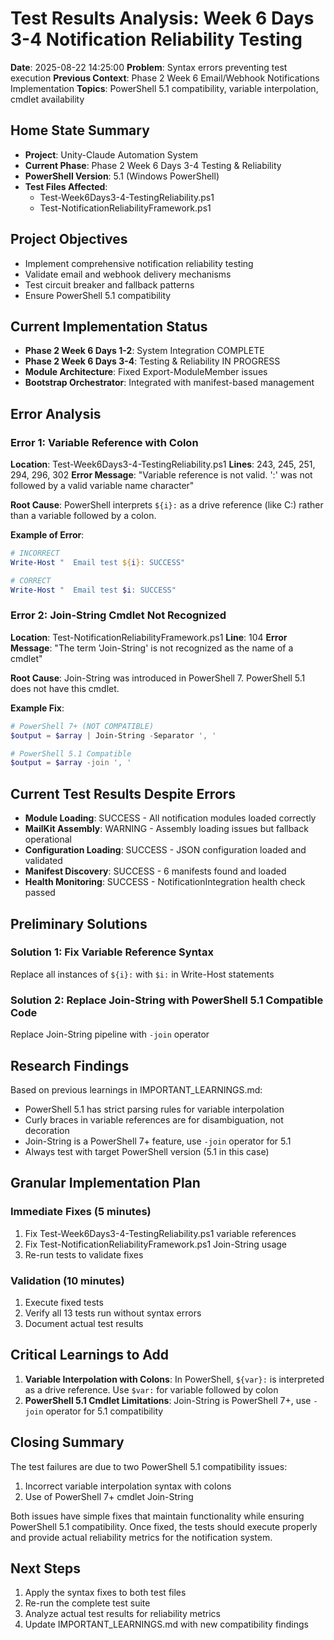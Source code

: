 # Test Results Analysis: Week 6 Days 3-4 Notification Reliability Testing
**Date**: 2025-08-22 14:25:00
**Problem**: Syntax errors preventing test execution
**Previous Context**: Phase 2 Week 6 Email/Webhook Notifications Implementation
**Topics**: PowerShell 5.1 compatibility, variable interpolation, cmdlet availability

## Home State Summary
- **Project**: Unity-Claude Automation System
- **Current Phase**: Phase 2 Week 6 Days 3-4 Testing & Reliability
- **PowerShell Version**: 5.1 (Windows PowerShell)
- **Test Files Affected**: 
  - Test-Week6Days3-4-TestingReliability.ps1
  - Test-NotificationReliabilityFramework.ps1

## Project Objectives
- Implement comprehensive notification reliability testing
- Validate email and webhook delivery mechanisms
- Test circuit breaker and fallback patterns
- Ensure PowerShell 5.1 compatibility

## Current Implementation Status
- **Phase 2 Week 6 Days 1-2**: System Integration COMPLETE
- **Phase 2 Week 6 Days 3-4**: Testing & Reliability IN PROGRESS
- **Module Architecture**: Fixed Export-ModuleMember issues
- **Bootstrap Orchestrator**: Integrated with manifest-based management

## Error Analysis

### Error 1: Variable Reference with Colon
**Location**: Test-Week6Days3-4-TestingReliability.ps1
**Lines**: 243, 245, 251, 294, 296, 302
**Error Message**: "Variable reference is not valid. ':' was not followed by a valid variable name character"

**Root Cause**: PowerShell interprets `${i}:` as a drive reference (like C:) rather than a variable followed by a colon.

**Example of Error**:
```powershell
# INCORRECT
Write-Host "  Email test ${i}: SUCCESS" 

# CORRECT
Write-Host "  Email test $i: SUCCESS"
```

### Error 2: Join-String Cmdlet Not Recognized
**Location**: Test-NotificationReliabilityFramework.ps1
**Line**: 104
**Error Message**: "The term 'Join-String' is not recognized as the name of a cmdlet"

**Root Cause**: Join-String was introduced in PowerShell 7. PowerShell 5.1 does not have this cmdlet.

**Example Fix**:
```powershell
# PowerShell 7+ (NOT COMPATIBLE)
$output = $array | Join-String -Separator ', '

# PowerShell 5.1 Compatible
$output = $array -join ', '
```

## Current Test Results Despite Errors
- **Module Loading**: SUCCESS - All notification modules loaded correctly
- **MailKit Assembly**: WARNING - Assembly loading issues but fallback operational
- **Configuration Loading**: SUCCESS - JSON configuration loaded and validated
- **Manifest Discovery**: SUCCESS - 6 manifests found and loaded
- **Health Monitoring**: SUCCESS - NotificationIntegration health check passed

## Preliminary Solutions

### Solution 1: Fix Variable Reference Syntax
Replace all instances of `${i}:` with `$i:` in Write-Host statements

### Solution 2: Replace Join-String with PowerShell 5.1 Compatible Code
Replace Join-String pipeline with `-join` operator

## Research Findings
Based on previous learnings in IMPORTANT_LEARNINGS.md:
- PowerShell 5.1 has strict parsing rules for variable interpolation
- Curly braces in variable references are for disambiguation, not decoration
- Join-String is a PowerShell 7+ feature, use `-join` operator for 5.1
- Always test with target PowerShell version (5.1 in this case)

## Granular Implementation Plan

### Immediate Fixes (5 minutes)
1. Fix Test-Week6Days3-4-TestingReliability.ps1 variable references
2. Fix Test-NotificationReliabilityFramework.ps1 Join-String usage
3. Re-run tests to validate fixes

### Validation (10 minutes)
1. Execute fixed tests
2. Verify all 13 tests run without syntax errors
3. Document actual test results

## Critical Learnings to Add
1. **Variable Interpolation with Colons**: In PowerShell, `${var}:` is interpreted as a drive reference. Use `$var:` for variable followed by colon
2. **PowerShell 5.1 Cmdlet Limitations**: Join-String is PowerShell 7+, use `-join` operator for 5.1 compatibility

## Closing Summary
The test failures are due to two PowerShell 5.1 compatibility issues:
1. Incorrect variable interpolation syntax with colons
2. Use of PowerShell 7+ cmdlet Join-String

Both issues have simple fixes that maintain functionality while ensuring PowerShell 5.1 compatibility. Once fixed, the tests should execute properly and provide actual reliability metrics for the notification system.

## Next Steps
1. Apply the syntax fixes to both test files
2. Re-run the complete test suite
3. Analyze actual test results for reliability metrics
4. Update IMPORTANT_LEARNINGS.md with new compatibility findings